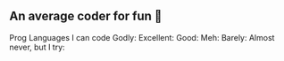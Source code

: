 ## An average coder for fun 🌱

Prog Languages I can code
Godly:
Excellent:
Good:
Meh:
Barely:
Almost never, but I try:
